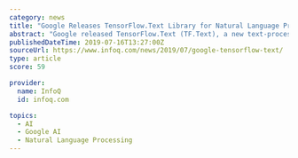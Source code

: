 ```yaml
---
category: news
title: "Google Releases TensorFlow.Text Library for Natural Language Processing"
abstract: "Google released TensorFlow.Text (TF.Text), a new text-processing library for their TensorFlow deep-learning platform. The library allows several common text pre-processing activities, such as tokenization, to be handled by the TensorFlow graph computation ..."
publishedDateTime: 2019-07-16T13:27:00Z
sourceUrl: https://www.infoq.com/news/2019/07/google-tensorflow-text/
type: article
score: 59

provider:
  name: InfoQ
  id: infoq.com

topics:
  - AI
  - Google AI
  - Natural Language Processing
---
```

